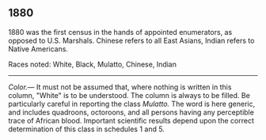 1880
------

1880 was the first census in the hands of appointed enumerators, as opposed to U.S. Marshals. Chinese refers to all East Asians, Indian refers to Native Americans. 

Races noted: White, Black, Mulatto, Chinese, Indian

------


_Color.—_ It must not be assumed that, where nothing is written in this column, "White" is to be understood. The column is always to be filled. Be particularly careful in reporting the class _Mulatto._ The word is here generic, and includes quadroons, octoroons, and all persons having any perceptible trace of African blood. Important scientific results depend upon the correct determination of this class in schedules 1 and 5.